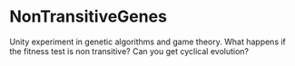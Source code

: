 NonTransitiveGenes
==================

Unity experiment in genetic algorithms and game theory. What happens if the fitness test is non transitive? Can you get cyclical evolution? 
